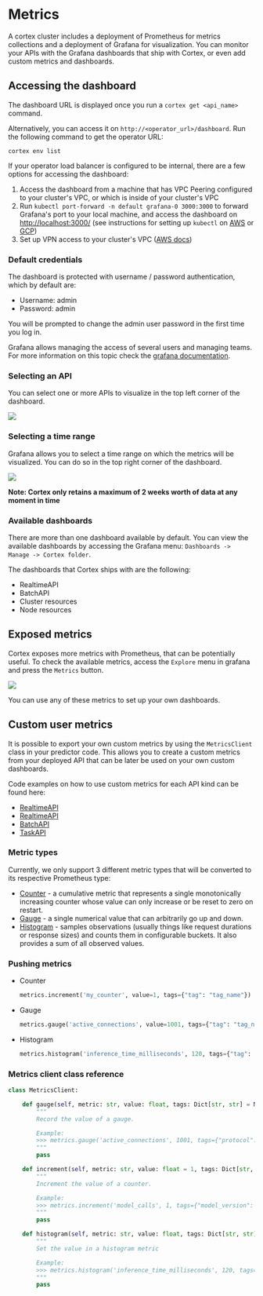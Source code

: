 # Metrics

A cortex cluster includes a deployment of Prometheus for metrics collections and a deployment of Grafana for
visualization. You can monitor your APIs with the Grafana dashboards that ship with Cortex, or even add custom metrics
and dashboards.

## Accessing the dashboard

The dashboard URL is displayed once you run a `cortex get <api_name>` command.

Alternatively, you can access it on `http://<operator_url>/dashboard`. Run the following command to get the operator
URL:

```shell
cortex env list
```

If your operator load balancer is configured to be internal, there are a few options for accessing the dashboard:

1. Access the dashboard from a machine that has VPC Peering configured to your cluster's VPC, or which is inside of your
   cluster's VPC
1. Run `kubectl port-forward -n default grafana-0 3000:3000` to forward Grafana's port to your local machine, and access
   the dashboard on [http://localhost:3000/](http://localhost:3000/) (see instructions for setting up `kubectl`
   on [AWS](../../clusters/aws/kubectl.md) or [GCP](../../clusters/gcp/kubectl.md))
1. Set up VPN access to your cluster's
   VPC ([AWS docs](https://docs.aws.amazon.com/vpc/latest/userguide/vpn-connections.html))

### Default credentials

The dashboard is protected with username / password authentication, which by default are:

- Username: admin
- Password: admin

You will be prompted to change the admin user password in the first time you log in.

Grafana allows managing the access of several users and managing teams. For more information on this topic check
the [grafana documentation](https://grafana.com/docs/grafana/latest/manage-users/).

### Selecting an API

You can select one or more APIs to visualize in the top left corner of the dashboard.

![](https://user-images.githubusercontent.com/7456627/107375721-57545180-6ae9-11eb-9474-ba58ad7eb0c5.png)

### Selecting a time range

Grafana allows you to select a time range on which the metrics will be visualized. You can do so in the top right corner
of the dashboard.

![](https://user-images.githubusercontent.com/7456627/107376148-d9dd1100-6ae9-11eb-8c2b-c678b41ade01.png)

**Note: Cortex only retains a maximum of 2 weeks worth of data at any moment in time**

### Available dashboards

There are more than one dashboard available by default. You can view the available dashboards by accessing the Grafana
menu: `Dashboards -> Manage -> Cortex folder`.

The dashboards that Cortex ships with are the following:

- RealtimeAPI
- BatchAPI
- Cluster resources
- Node resources

## Exposed metrics

Cortex exposes more metrics with Prometheus, that can be potentially useful. To check the available metrics, access
the `Explore` menu in grafana and press the `Metrics` button.

![](https://user-images.githubusercontent.com/7456627/107377492-515f7000-6aeb-11eb-9b46-909120335060.png)

You can use any of these metrics to set up your own dashboards.

## Custom user metrics

It is possible to export your own custom metrics by using the `MetricsClient` class in your predictor code. This allows
you to create a custom metrics from your deployed API that can be later be used on your own custom dashboards.

Code examples on how to use custom metrics for each API kind can be found here:

- [RealtimeAPI](../realtime/metrics.md#custom-user-metrics)
- [RealtimeAPI](../async/metrics.md#custom-user-metrics)
- [BatchAPI](../batch/metrics.md#custom-user-metrics)
- [TaskAPI](../task/metrics.md#custom-user-metrics)

### Metric types

Currently, we only support 3 different metric types that will be converted to its respective Prometheus type:

- [Counter](https://prometheus.io/docs/concepts/metric_types/#counter) - a cumulative metric that represents a single
  monotonically increasing counter whose value can only increase or be reset to zero on restart.
- [Gauge](https://prometheus.io/docs/concepts/metric_types/#gauge) - a single numerical value that can arbitrarily go up
  and down.
- [Histogram](https://prometheus.io/docs/concepts/metric_types/#histogram) - samples observations (usually things like
  request durations or response sizes) and counts them in configurable buckets. It also provides a sum of all observed
  values.

### Pushing metrics

 - Counter

    ```python
    metrics.increment('my_counter', value=1, tags={"tag": "tag_name"})
    ```

 - Gauge

    ```python
    metrics.gauge('active_connections', value=1001, tags={"tag": "tag_name"})
    ```

 - Histogram

    ```python
    metrics.histogram('inference_time_milliseconds', 120, tags={"tag": "tag_name"})
    ```

### Metrics client class reference

```python
class MetricsClient:

    def gauge(self, metric: str, value: float, tags: Dict[str, str] = None):
        """
        Record the value of a gauge.

        Example:
        >>> metrics.gauge('active_connections', 1001, tags={"protocol": "http"})
        """
        pass

    def increment(self, metric: str, value: float = 1, tags: Dict[str, str] = None):
        """
        Increment the value of a counter.

        Example:
        >>> metrics.increment('model_calls', 1, tags={"model_version": "v1"})
        """
        pass

    def histogram(self, metric: str, value: float, tags: Dict[str, str] = None):
        """
        Set the value in a histogram metric

        Example:
        >>> metrics.histogram('inference_time_milliseconds', 120, tags={"model_version": "v1"})
        """
        pass
```
